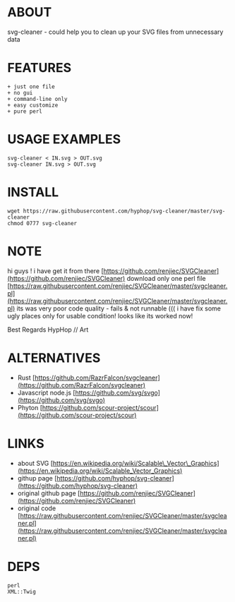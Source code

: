 # ABOUT

svg-cleaner - could help you to clean up your SVG files from unnecessary data

# FEATURES

    + just one file 
    + no gui
    + command-line only
    + easy customize
    + pure perl

# USAGE EXAMPLES

    svg-cleaner < IN.svg > OUT.svg
    svg-cleaner IN.svg > OUT.svg

# INSTALL

    wget https://raw.githubusercontent.com/hyphop/svg-cleaner/master/svg-cleaner
    chmod 0777 svg-cleaner

# NOTE

hi guys !
i have get it from there 
[https://github.com/renjiec/SVGCleaner](https://github.com/renjiec/SVGCleaner)
download only one perl file
[https://raw.githubusercontent.com/renjiec/SVGCleaner/master/svgcleaner.pl](https://raw.githubusercontent.com/renjiec/SVGCleaner/master/svgcleaner.pl)
its was very poor code quality - fails & not runnable (((
i have fix some ugly places only for usable condition!
looks like its worked now!

Best Regards HypHop // Art

# ALTERNATIVES

- Rust 
[https://github.com/RazrFalcon/svgcleaner](https://github.com/RazrFalcon/svgcleaner)
- Javascript node.js
[https://github.com/svg/svgo](https://github.com/svg/svgo)
- Phyton
[https://github.com/scour-project/scour](https://github.com/scour-project/scour)

# LINKS

- about SVG
[https://en.wikipedia.org/wiki/Scalable\_Vector\_Graphics](https://en.wikipedia.org/wiki/Scalable_Vector_Graphics)
- githup page
[https://github.com/hyphop/svg-cleaner](https://github.com/hyphop/svg-cleaner)
- original github page
[https://github.com/renjiec/SVGCleaner](https://github.com/renjiec/SVGCleaner)
- original code
[https://raw.githubusercontent.com/renjiec/SVGCleaner/master/svgcleaner.pl](https://raw.githubusercontent.com/renjiec/SVGCleaner/master/svgcleaner.pl)

# DEPS

    perl
    XML::Twig

